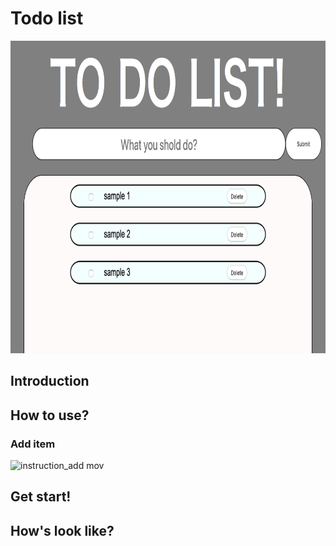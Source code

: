 # Todo list

<img src="https://github.com/G-N555/Todolist/blob/master/todoapp/todoList_firstpage.png" width="1000px" height="500px">

## Introduction

## How to use?
### Add item
![instruction_add mov](https://user-images.githubusercontent.com/44974307/57639799-a6efab80-75eb-11e9-8be6-536f82ac61c0.gif)
## Get start!

## How's look like?
